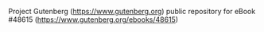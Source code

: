 Project Gutenberg (https://www.gutenberg.org) public repository for eBook #48615 (https://www.gutenberg.org/ebooks/48615)
